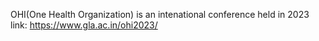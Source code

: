 OHI(One Health Organization) is an intenational conference held in 2023
link: https://www.gla.ac.in/ohi2023/
